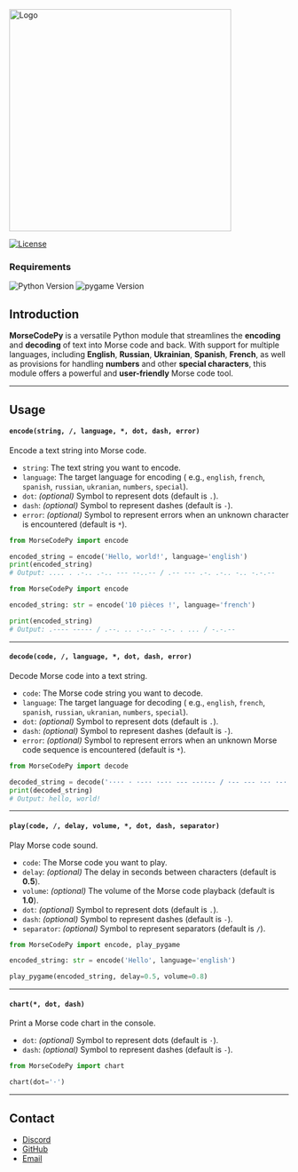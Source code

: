 <img alt="Logo" src="https://images2.imgbox.com/a2/44/Xcip287L_o.png" width="400"/>

[![License](https://img.shields.io/badge/License-MIT-green)](license.txt)

### Requirements

![Python Version](https://img.shields.io/badge/Python-3.11%2B-blue)
![pygame Version](https://img.shields.io/badge/pygame-2.5.2%2B-red)

## Introduction

**MorseCodePy** is a versatile Python module that streamlines the **encoding** and **decoding**
of text into Morse code and back. With support for multiple languages, including **English**, **Russian**, **Ukrainian**,
**Spanish**, **French**, as well as provisions for handling **numbers** and other **special characters**, this module
offers a powerful and **user-friendly** Morse code tool.
___

## Usage

#### `encode(string, /, language, *, dot, dash, error)`

Encode a text string into Morse code.

- `string`: The text string you want to encode.
- `language`: The target language for encoding (
  e.g., `english`, `french`, `spanish`, `russian`, `ukranian`, `numbers`, `special`).
- `dot`: *(optional)* Symbol to represent dots (default is `.`).
- `dash`: *(optional)* Symbol to represent dashes (default is `-`).
- `error`: *(optional)* Symbol to represent errors when an unknown character is encountered (default is `*`).

```python
from MorseCodePy import encode

encoded_string = encode('Hello, world!', language='english')
print(encoded_string)
# Output: .... . .-.. .-.. --- --..-- / .-- --- .-. .-.. -.. -.-.--
```

```python
from MorseCodePy import encode

encoded_string: str = encode('10 pièces !', language='french')

print(encoded_string)
# Output: .---- ----- / .--. .. .-..- -.-. . ... / -.-.--
```

___

#### `decode(code, /, language, *, dot, dash, error)`

Decode Morse code into a text string.

- `code`: The Morse code string you want to decode.
- `language`: The target language for decoding (
  e.g., `english`, `french`, `spanish`, `russian`, `ukranian`, `numbers`, `special`).
- `dot`: *(optional)* Symbol to represent dots (default is `.`).
- `dash`: *(optional)* Symbol to represent dashes (default is `-`).
- `error`: *(optional)* Symbol to represent errors when an unknown Morse code sequence is encountered (default is `*`).

```python
from MorseCodePy import decode

decoded_string = decode('···· · ·-·· ·-·· --- --··-- / ·-- --- ·-· ·-·· -·· -·-·--', language='english', dot='·')
print(decoded_string)
# Output: hello, world!
```

___

#### `play(code, /, delay, volume, *, dot, dash, separator)`

Play Morse code sound.

- `code`: The Morse code you want to play.
- `delay`: *(optional)* The delay in seconds between characters (default is **0.5**).
- `volume`: *(optional)* The volume of the Morse code playback (default is **1.0**).
- `dot`: *(optional)* Symbol to represent dots (default is `.`).
- `dash`: *(optional)* Symbol to represent dashes (default is `-`).
- `separator`: *(optional)* Symbol to represent separators (default is `/`).

```python
from MorseCodePy import encode, play_pygame

encoded_string: str = encode('Hello', language='english')

play_pygame(encoded_string, delay=0.5, volume=0.8)
```

___

#### `chart(*, dot, dash)`

Print a Morse code chart in the console.

- `dot`: *(optional)* Symbol to represent dots (default is `·`).
- `dash`: *(optional)* Symbol to represent dashes (default is `-`).

```python
from MorseCodePy import chart

chart(dot='·')
```

___

## Contact

- [Discord](https://discord.com/users/873920068571000833)
- [GitHub](https://github.com/CrazyFlyKite)
- [Email](mailto:karpenkoartem2846@gmail.com)
